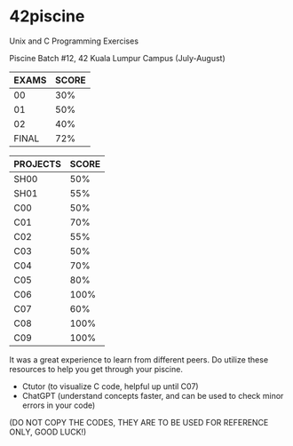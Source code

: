 # 42piscine
Unix and C Programming Exercises

Piscine Batch #12, 42 Kuala Lumpur Campus (July-August)  

| EXAMS | SCORE  |
| :---- | :----- |
| 00    | 30%    |
| 01    | 50%    |
| 02    | 40%    |
| FINAL | 72%    |
  
| PROJECTS | SCORE  |
| :------- | :----- |
| SH00     | 50%    |
| SH01     | 55%    |
| C00      | 50%    |
| C01      | 70%    |
| C02      | 55%    |
| C03      | 50%    |
| C04      | 70%    |
| C05      | 80%    |
| C06      | 100%   |
| C07      | 60%    |
| C08      | 100%   |
| C09      | 100%   |

It was a great experience to learn from different peers. Do utilize these resources to help you get through your piscine.  
- Ctutor (to visualize C code, helpful up until C07)  
- ChatGPT (understand concepts faster, and can be used to check minor errors in your code)

(DO NOT COPY THE CODES, THEY ARE TO BE USED FOR REFERENCE ONLY, GOOD LUCK!)  
